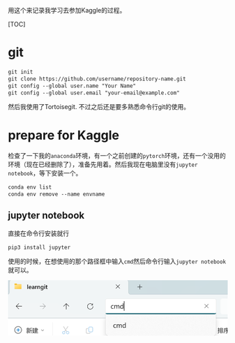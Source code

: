 用这个来记录我学习去参加Kaggle的过程。

[TOC]

# git

```
git init
git clone https://github.com/username/repository-name.git
git config --global user.name "Your Name"
git config --global user.email "your-email@example.com"
```

然后我使用了Tortoisegit. 不过之后还是要多熟悉命令行git的使用。

# prepare for Kaggle

检查了一下我的`anaconda`环境，有一个之前创建的`pytorch`环境，还有一个没用的环境（现在已经删除了），准备先用着。然后我现在电脑里没有`jupyter notebook`，等下安装一个。

```
conda env list
conda env remove --name envname
```

## jupyter notebook

直接在命令行安装就行

```
pip3 install jupyter
```

使用的时候，在想使用的那个路径框中输入`cmd`然后命令行输入`jupyter notebook`就可以。

![image-20241210144646577](readme.assets/image-20241210144646577.png)